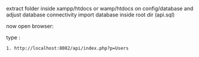 extract folder inside xampp/htdocs or wamp/htdocs
on config/database and adjust database connectivity
import database inside root dir (api.sql)

now open browser:

type :

	1. http://localhost:8082/api/index.php?p=Users
